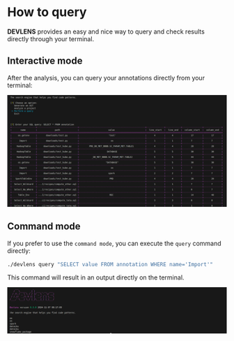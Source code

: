 # How to query

**DEVLENS** provides an easy and nice way to query and check results directly through your terminal.

## Interactive mode
After the analysis, you can query your annotations directly from your terminal:

![query](/../static/img/query/query.png?raw=true "query")

## Command mode

If you prefer to use the `command mode`, you can execute the `query` command directly:

```bash
./devlens query "SELECT value FROM annotation WHERE name='Import'"
```
This command will result in an output directly on the terminal.

![command](/../static/img/query/classic.png?raw=true "command")
